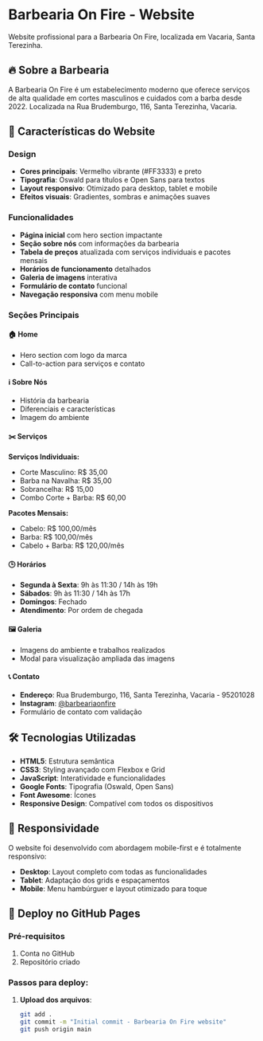 # Barbearia On Fire - Website

Website profissional para a Barbearia On Fire, localizada em Vacaria, Santa Terezinha.

## 🔥 Sobre a Barbearia

A Barbearia On Fire é um estabelecimento moderno que oferece serviços de alta qualidade em cortes masculinos e cuidados com a barba desde 2022. Localizada na Rua Brudemburgo, 116, Santa Terezinha, Vacaria.

## 🚀 Características do Website

### Design
- **Cores principais**: Vermelho vibrante (#FF3333) e preto
- **Tipografia**: Oswald para títulos e Open Sans para textos
- **Layout responsivo**: Otimizado para desktop, tablet e mobile
- **Efeitos visuais**: Gradientes, sombras e animações suaves

### Funcionalidades
- **Página inicial** com hero section impactante
- **Seção sobre nós** com informações da barbearia
- **Tabela de preços** atualizada com serviços individuais e pacotes mensais
- **Horários de funcionamento** detalhados
- **Galeria de imagens** interativa
- **Formulário de contato** funcional
- **Navegação responsiva** com menu mobile

### Seções Principais

#### 🏠 Home
- Hero section com logo da marca
- Call-to-action para serviços e contato

#### ℹ️ Sobre Nós
- História da barbearia
- Diferenciais e características
- Imagem do ambiente

#### ✂️ Serviços
**Serviços Individuais:**
- Corte Masculino: R$ 35,00
- Barba na Navalha: R$ 35,00
- Sobrancelha: R$ 15,00
- Combo Corte + Barba: R$ 60,00

**Pacotes Mensais:**
- Cabelo: R$ 100,00/mês
- Barba: R$ 100,00/mês
- Cabelo + Barba: R$ 120,00/mês

#### 🕒 Horários
- **Segunda à Sexta**: 9h às 11:30 / 14h às 19h
- **Sábados**: 9h às 11:30 / 14h às 17h
- **Domingos**: Fechado
- **Atendimento**: Por ordem de chegada

#### 🖼️ Galeria
- Imagens do ambiente e trabalhos realizados
- Modal para visualização ampliada das imagens

#### 📞 Contato
- **Endereço**: Rua Brudemburgo, 116, Santa Terezinha, Vacaria - 95201028
- **Instagram**: [@barbeariaonfire](https://instagram.com/barbeariaonfire)
- Formulário de contato com validação

## 🛠️ Tecnologias Utilizadas

- **HTML5**: Estrutura semântica
- **CSS3**: Styling avançado com Flexbox e Grid
- **JavaScript**: Interatividade e funcionalidades
- **Google Fonts**: Tipografia (Oswald, Open Sans)
- **Font Awesome**: Ícones
- **Responsive Design**: Compatível com todos os dispositivos

## 📱 Responsividade

O website foi desenvolvido com abordagem mobile-first e é totalmente responsivo:
- **Desktop**: Layout completo com todas as funcionalidades
- **Tablet**: Adaptação dos grids e espaçamentos
- **Mobile**: Menu hambúrguer e layout otimizado para toque

## 🚀 Deploy no GitHub Pages

### Pré-requisitos
1. Conta no GitHub
2. Repositório criado

### Passos para deploy:

1. **Upload dos arquivos**:
   ```bash
   git add .
   git commit -m "Initial commit - Barbearia On Fire website"
   git push origin main
   